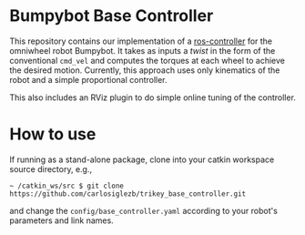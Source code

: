 # Bumpybot Base Controller

This repository contains our implementation of a 
[ros-controller](https://github.com/ros-controls/ros_controllers) 
for the omniwheel robot Bumpybot. It takes as inputs a _twist_ in the form of the 
conventional `cmd_vel` and computes the torques at each wheel to achieve the
desired motion. Currently, this approach
uses only kinematics of the robot and a simple proportional controller.

This also includes an RViz plugin to do simple online tuning of the controller. 

# How to use

If running as a stand-alone package, clone into your catkin workspace source directory, e.g.,

```
~ /catkin_ws/src $ git clone https://github.com/carlosiglezb/trikey_base_controller.git
```

and change the `config/base_controller.yaml` according to your robot's parameters and link names. 

